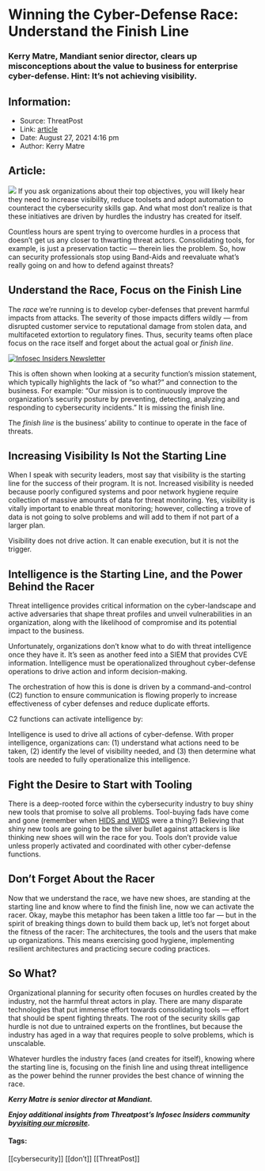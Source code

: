 # Winning the Cyber-Defense Race: Understand the Finish Line
### Kerry Matre, Mandiant senior director, clears up misconceptions about the value to business for enterprise cyber-defense. Hint: It’s not achieving visibility.

## Information:
+ Source: ThreatPost
+ Link: [article](https://kasperskycontenthub.com/threatpost-global/?p=168996)
+ Date: August 27, 2021  4:16 pm
+ Author: Kerry Matre


## Article:
![](https://media.threatpost.com/wp-content/uploads/sites/103/2021/08/27161507/runners.jpg)
If you ask organizations about their top objectives, you will likely hear they need to increase visibility, reduce toolsets and adopt automation to counteract the cybersecurity skills gap. And what most don’t realize is that these initiatives are driven by hurdles the industry has created for itself.


Countless hours are spent trying to overcome hurdles in a process that doesn’t get us any closer to thwarting threat actors. Consolidating tools, for example, is just a preservation tactic — therein lies the problem. So, how can security professionals stop using Band-Aids and reevaluate what’s really going on and how to defend against threats?


**Understand the Race, Focus on the Finish Line**
-------------------------------------------------


The *race* we’re running is to develop cyber-defenses that prevent harmful impacts from attacks. The severity of those impacts differs wildly — from disrupted customer service to reputational damage from stolen data, and multifaceted extortion to regulatory fines. Thus, security teams often place focus on the race itself and forget about the actual goal or *finish line*.


[![Infosec Insiders Newsletter](https://media.threatpost.com/wp-content/uploads/sites/103/2021/07/10165815/infosec_insiders_in_article_promo.png)](https://threatpost.com/infosec-insider-subscription-page/?utm_source=ART&utm_medium=ART&utm_campaign=InfosecInsiders_Newsletter_Promo/)


This is often shown when looking at a security function’s mission statement, which typically highlights the lack of “so what?” and connection to the business. For example: “Our mission is to continuously improve the organization’s security posture by preventing, detecting, analyzing and responding to cybersecurity incidents.” It is missing the finish line.


The *finish line* is the business’ ability to continue to operate in the face of threats.


**Increasing Visibility Is Not the Starting Line**
--------------------------------------------------


When I speak with security leaders, most say that visibility is the starting line for the success of their program. It is not. Increased visibility is needed because poorly configured systems and poor network hygiene require collection of massive amounts of data for threat monitoring. Yes, visibility is vitally important to enable threat monitoring; however, collecting a trove of data is not going to solve problems and will add to them if not part of a larger plan.


Visibility does not drive action. It can enable execution, but it is not the trigger.


**Intelligence is the Starting Line, and the Power Behind the Racer**
---------------------------------------------------------------------


Threat intelligence provides critical information on the cyber-landscape and active adversaries that shape threat profiles and unveil vulnerabilities in an organization, along with the likelihood of compromise and its potential impact to the business.


Unfortunately, organizations don’t know what to do with threat intelligence once they have it. It’s seen as another feed into a SIEM that provides CVE information. Intelligence must be operationalized throughout cyber-defense operations to drive action and inform decision-making.


The orchestration of how this is done is driven by a command-and-control (C2) function to ensure communication is flowing properly to increase effectiveness of cyber defenses and reduce duplicate efforts.


C2 functions can activate intelligence by:


Intelligence is used to drive all actions of cyber-defense. With proper intelligence, organizations can: (1) understand what actions need to be taken, (2) identify the level of visibility needed, and (3) then determine what tools are needed to fully operationalize this intelligence.


**Fight the Desire to Start with Tooling**
------------------------------------------


There is a deep-rooted force within the cybersecurity industry to buy shiny new tools that promise to solve all problems. Tool-buying fads have come and gone (remember when [HIDS and WIDS](https://www.neovera.com/hids-nids-wids/) were a thing?) Believing that shiny new tools are going to be the silver bullet against attackers is like thinking new shoes will win the race for you. Tools don’t provide value unless properly activated and coordinated with other cyber-defense functions.


**Don’t Forget About the Racer**
--------------------------------


Now that we understand the race, we have new shoes, are standing at the starting line and know where to find the finish line, now we can activate the racer. Okay, maybe this metaphor has been taken a little too far — but in the spirit of breaking things down to build them back up, let’s not forget about the fitness of the racer: The architectures, the tools and the users that make up organizations. This means exercising good hygiene, implementing resilient architectures and practicing secure coding practices.


**So What?**
------------


Organizational planning for security often focuses on hurdles created by the industry, not the harmful threat actors in play. There are many disparate technologies that put immense effort towards consolidating tools — effort that should be spent fighting threats. The root of the security skills gap hurdle is not due to untrained experts on the frontlines, but because the industry has aged in a way that requires people to solve problems, which is unscalable.


Whatever hurdles the industry faces (and creates for itself), knowing where the starting line is, focusing on the finish line and using threat intelligence as the power behind the runner provides the best chance of winning the race.


***Kerry Matre is senior director at Mandiant.***


***Enjoy additional insights from Threatpost’s Infosec Insiders community by***[***visiting our microsite***](https://threatpost.com/microsite/infosec-insiders-community/)***.***




#### Tags:
[[cybersecurity]] [[don’t]] [[ThreatPost]]
